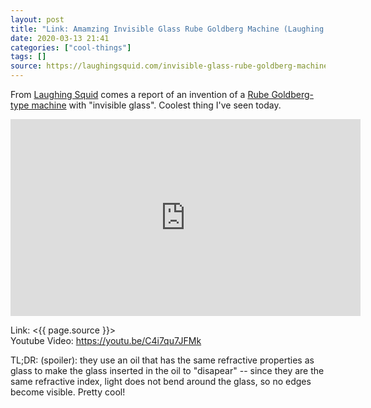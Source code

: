 ```yaml
---
layout: post
title: "Link: Amamzing Invisible Glass Rube Goldberg Machine (Laughing Squid)"
date: 2020-03-13 21:41
categories: ["cool-things"]
tags: []
source: https://laughingsquid.com/invisible-glass-rube-goldberg-machine/
---
```


From [Laughing Squid](https://laughingsquid.com/) comes a report of an invention of a [Rube Goldberg-type machine](https://en.wikipedia.org/wiki/Rube_Goldberg_machine) with "invisible glass". Coolest thing I've seen today.

<iframe width="560" height="315" src="https://www.youtube.com/embed/C4i7qu7JFMk" frameborder="0" allow="accelerometer; encrypted-media; gyroscope; picture-in-picture" allowfullscreen></iframe> 

Link: <{{ page.source }}>  
Youtube Video: <https://youtu.be/C4i7qu7JFMk>

TL;DR: (spoiler): they use an oil that has the same refractive properties as glass to make the glass inserted in the oil to "disapear" -- since they are the same refractive index, light does not bend around the glass, so no edges become visible. Pretty cool!

